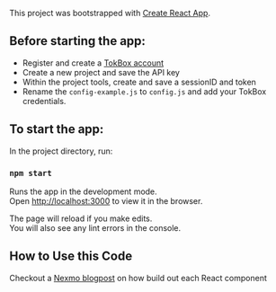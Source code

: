 This project was bootstrapped with [Create React App](https://github.com/facebook/create-react-app).

## Before starting the app:
- Register and create a [TokBox account](https://tokbox.com/account/user/signup)
- Create a new project and save the API key
- Within the project tools, create and save a sessionID and token   
- Rename the `config-example.js` to `config.js` and add your TokBox credentials.   

## To start the app:   

In the project directory, run:  

### `npm start`  

Runs the app in the development mode.<br>
Open [http://localhost:3000](http://localhost:3000) to view it in the browser.

The page will reload if you make edits.<br>
You will also see any lint errors in the console.

## How to Use this Code
Checkout a [Nexmo blogpost](https://github.com/Nexmo/blog-posts/pull/246) on how build out each React component
